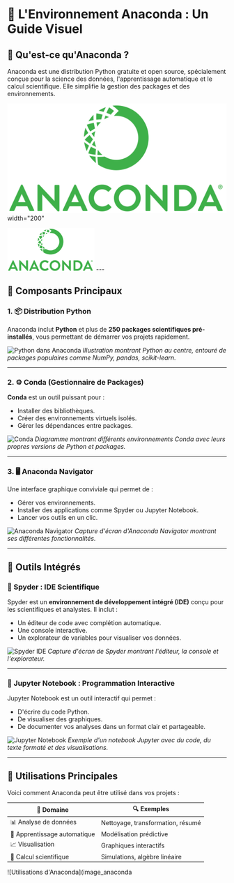 # 🌟 L'Environnement Anaconda : Un Guide Visuel

## 🐍 Qu'est-ce qu'Anaconda ?

Anaconda est une distribution Python gratuite et open source, spécialement conçue pour la science des données, l'apprentissage automatique et le calcul scientifique. Elle simplifie la gestion des packages et des environnements.

![Logo Anaconda](anaconda_logo-1024x512.png) width="200"

<img src="anaconda_logo-1024x512.png" width="200" alt="Logo Anaconda">
---

## 🧩 Composants Principaux

### 1. 📦 Distribution Python

Anaconda inclut **Python** et plus de **250 packages scientifiques pré-installés**, vous permettant de démarrer vos projets rapidement.

![Python dans Anaconda](image_python_packages.png)
*Illustration montrant Python au centre, entouré de packages populaires comme NumPy, pandas, scikit-learn.*

---

### 2. ⚙️ Conda (Gestionnaire de Packages)

**Conda** est un outil puissant pour :
- Installer des bibliothèques.
- Créer des environnements virtuels isolés.
- Gérer les dépendances entre packages.

![Conda](image_conda_environments.png)
*Diagramme montrant différents environnements Conda avec leurs propres versions de Python et packages.*

---

### 3. 🖥️ Anaconda Navigator

Une interface graphique conviviale qui permet de :
- Gérer vos environnements.
- Installer des applications comme Spyder ou Jupyter Notebook.
- Lancer vos outils en un clic.

![Anaconda Navigator](image_anaconda_navigator.png)
*Capture d'écran d'Anaconda Navigator montrant ses différentes fonctionnalités.*

---

## 🔧 Outils Intégrés

### 🐞 Spyder : IDE Scientifique

Spyder est un **environnement de développement intégré (IDE)** conçu pour les scientifiques et analystes. Il inclut :
- Un éditeur de code avec complétion automatique.
- Une console interactive.
- Un explorateur de variables pour visualiser vos données.

![Spyder IDE](image_spyder_ide.png)
*Capture d'écran de Spyder montrant l'éditeur, la console et l'explorateur.*

---

### 📓 Jupyter Notebook : Programmation Interactive

Jupyter Notebook est un outil interactif qui permet :
- D'écrire du code Python.
- De visualiser des graphiques.
- De documenter vos analyses dans un format clair et partageable.

![Jupyter Notebook](image_jupyter_notebook.png)
*Exemple d'un notebook Jupyter avec du code, du texte formaté et des visualisations.*

---

## 🎯 Utilisations Principales

Voici comment Anaconda peut être utilisé dans vos projets :

| 🌟 **Domaine**             | 🔍 **Exemples**                     |
|----------------------------|-------------------------------------|
| 📊 Analyse de données      | Nettoyage, transformation, résumé  |
| 🤖 Apprentissage automatique | Modélisation prédictive            |
| 📈 Visualisation            | Graphiques interactifs             |
| 🔬 Calcul scientifique      | Simulations, algèbre linéaire      |

![Utilisations d'Anaconda](image_anaconda
